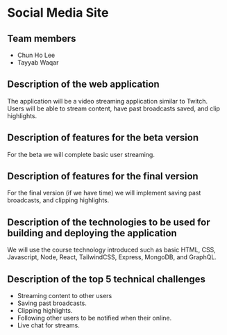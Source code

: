 # Social Media Site
## Team members
* Chun Ho Lee
* Tayyab Waqar

## Description of the web application
The application will be a video streaming application similar to Twitch. Users will be able to stream content, have past broadcasts saved, and clip highlights.

## Description of features for the beta version
For the beta we will complete basic user streaming.

## Description of features for the final version
For the final version (if we have time) we will implement saving past broadcasts, and clipping highlights.

## Description of the technologies to be used for building and deploying the application
We will use the course technology introduced such as basic HTML, CSS, Javascript, Node, React, TailwindCSS, Express, MongoDB, and GraphQL.

## Description of the top 5 technical challenges
* Streaming content to other users
* Saving past broadcasts.
* Clipping highlights.
* Following other users to be notified when their online.
* Live chat for streams.
